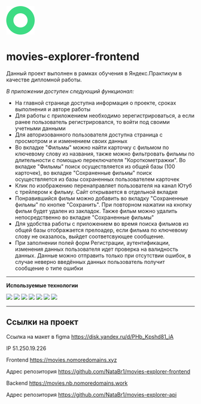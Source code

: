 <img src="./src/icons/logo.svg">

# movies-explorer-frontend

Данный проект выполнен в рамках обучения в Яндекс.Практикум в качестве дипломной работы.

*В приложении доступен следующий функционал:*
* На главной странице доступна информация о проекте, сроках выполнения и авторе работы
* Для работы с приложением необходимо зерегистрироваться, а если ранее пользователь регистрировался, то войти под своими учетными данными
* Для авторизованного пользователя доступна страница с просмотром и и изменением своих данных
* Во вкладке "Фильмы" можно найти карточку с фильмом по ключевому слову из названия, также можно фильтровать фильмы по длительности с помощью переключателя "Короткометражки". Во вкладке "Фильмы" поиск осуществляется из общей базы (100 карточек), во вкладке "Сохраненные фильмы" поиск осуществляется из базы сохраненных пользователем карточек
* Клик по изображению перенаправляет пользователя на канал Ютуб с трейлером к фильму. Сайт открывается в отдельной вкладке
* Понравившийся фильм можно добавить во вкладку "Сохраненные фильмы" по кнопке "Сохранить". При повторном нажатии на кнопку фильм будет удален из закладок. Также фильм можно удалить непосредственно во вкладке "Сохраненные фильмы"
* Для удобства работы с приложением во время поиска фильмов из общей базы отображается прелоадер, если фильма по ключевому слову не оказалось, выйдет соответсвующее сообщение.
* При заполнении полей форм Регистрации, аутентификации, изменения данных пользователя идет проверка на валидность данных. Данные можно отправить только при отсутствии ошибок, в случае неверно введённых данных пользователь получит сообщение о типе ошибки

***

**Используемые технологии**

<div>
  <img src="https://img.shields.io/badge/HTML5-202020?style=for-the-badge&logo=html5&logoColor=3DDC84">
  <img src="https://img.shields.io/badge/CSS3-202020?style=for-the-badge&logo=css3&logoColor=3DDC84">
  <img src="https://img.shields.io/badge/JavaScript-202020?style=for-the-badge&logo=javascript&logoColor=3DDC84">
  <img src="https://img.shields.io/badge/react-%2320232a.svg?style=for-the-badge&logo=react&logoColor=3DDC84">
  <img src="https://img.shields.io/badge/React_Router-202020?style=for-the-badge&logo=react-router&logoColor=3DDC84">
  <img src="https://img.shields.io/badge/express_js-202020?style=for-the-badge&logo=nodedotjs&logoColor=3DDC84">
  <img src="https://img.shields.io/badge/mongoDB-202020?style=for-the-badge&logo=mongodb&logoColor=3DDC84">
</div>

***

## Ссылки на проект

Ссылка на макет в figma https://disk.yandex.ru/d/PHb_Kpshd81_iA

IP 51.250.19.226

Frontend https://movies.nomoredomains.xyz

Адрес репозитория https://github.com/NataBr1/movies-explorer-frontend

Backend https://movies.nb.nomoredomains.work

Адрес репозитория https://github.com/NataBr1/movies-explorer-api
